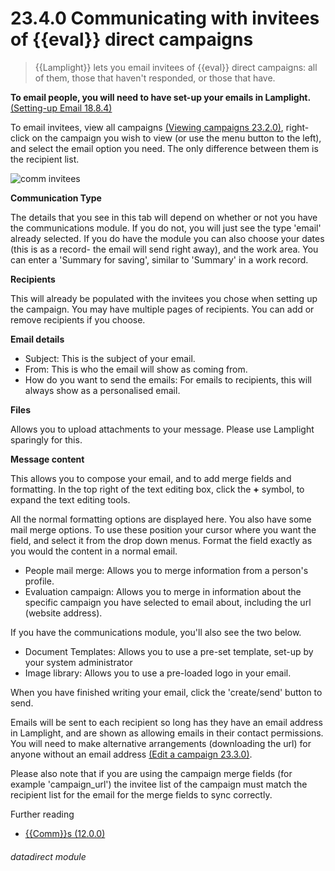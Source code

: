 # 23.4.0    Communicating with invitees of {{eval}} direct campaigns

> {{Lamplight}} lets you email invitees of {{eval}} direct campaigns: all of them, those that haven't responded, or those that have. 

**To email people, you will need to have set-up your emails in Lamplight.** [(Setting-up Email 18.8.4)](/help/index/v/{{version}}/p/18.8.4)

To email invitees, view all campaigns [(Viewing campaigns 23.2.0)](/help/index/v/{{version}}/p/23.2.0), right-click on the campaign you wish to view (or use the menu button to the left), and select the email option you need. The only difference between them is the recipient list.

![comm invitees]({{imgpath}}210a.png)

__Communication Type__

The details that you see in this tab will depend on whether or not you have the communications module.  If you do not, you will just see the type 'email' already selected.  If you do have the module you can also choose your dates (this is as a record- the email will send right away), and the work area.  You can enter a 'Summary for saving', similar to 'Summary' in a work record.

__Recipients__

This will already be populated with the invitees you chose when setting up the campaign.  You may have multiple pages of recipients.  You can add or remove recipients if you choose.

__Email details__

* Subject: This is the subject of your email.
* From: This is who the email will show as coming from.
* How do you want to send the emails: For emails to recipients, this will always show as a personalised email.

__Files__

Allows you to upload attachments to your message.  Please use Lamplight sparingly for this.

__Message content__

This allows you to compose your email, and to add merge fields and formatting.  In the top right of the text editing box, click the **+** symbol, to expand the text editing tools.

All the normal formatting options are displayed here.  You also have some mail merge options.  To use these position your cursor where you want the field, and select it from the drop down menus.  Format the field exactly as you would the content in a normal email.

* People mail merge:  Allows you to merge information from a person's profile.
* Evaluation campaign: Allows you to merge in information about the specific campaign you have selected to email about, including the url (website address).

If you have the communications module, you'll also see the two below.

* Document Templates: Allows you to use  a pre-set template, set-up by your system administrator
* Image library: Allows you to use a pre-loaded logo in your email.

When you have finished writing your email, click the 'create/send' button to send.

Emails will be sent to each recipient so long has they have an email address in Lamplight, and are shown as allowing emails in their contact permissions. You will need to make alternative arrangements (downloading the url) for anyone without an email address [(Edit a campaign 23.3.0)](/help/index/v/{{version}}/p/23.3.0). 

Please also note that if you are using the campaign merge fields (for example 'campaign_url') the invitee list of the campaign must match the recipient list for the email for the merge fields to sync correctly. 

Further reading
* [{{Comm}}s (12.0.0)](/help/index/v/{{version}}/p/12.0.0)

###### datadirect module

